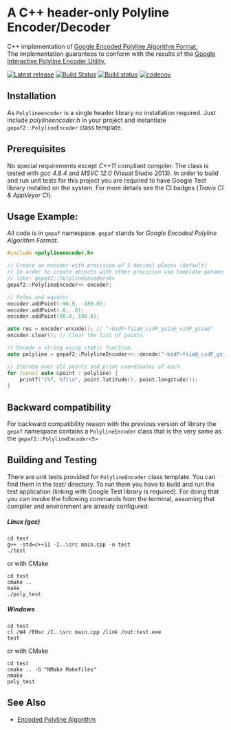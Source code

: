 # A C++ header-only Polyline Encoder/Decoder
C++ implementation of [Google Encoded Polyline Algorithm Format.](https://developers.google.com/maps/documentation/utilities/polylinealgorithm)<br>
The implementation guarantees to conform with the results of the [Google Interactive Polyline Encoder Utility.](https://developers.google.com/maps/documentation/utilities/polylineutility)

[![Latest release](https://img.shields.io/github/v/release/vahancho/polylineencoder?include_prereleases)](https://github.com/vahancho/polylineencoder/releases)
[![Build Status](https://travis-ci.org/vahancho/polylineencoder.svg?branch=master)](https://travis-ci.org/vahancho/polylineencoder)
[![Build status](https://ci.appveyor.com/api/projects/status/6tg1kkp5fgk3x2fd?svg=true)](https://ci.appveyor.com/project/vahancho/polylineencoder)
[![codecov](https://codecov.io/gh/vahancho/polylineencoder/branch/master/graph/badge.svg)](https://codecov.io/gh/vahancho/polylineencoder)

## Installation

As `Polylineencoder` is a single header library no installation required. Just include *polylineencoder.h* in your project and instantiate `gepaf2::PolylineEncoder` class template.

## Prerequisites

No special requirements except *C++11* compliant compiler. The class is tested with *gcc 4.8.4* and *MSVC 12.0* (Visual Studio 2013). In order to build and run unit tests for this project you are required to have Google Test library installed on the system.
For more details see the CI badges (*Travis CI & AppVeyor CI*).

## Usage Example:

All code is in `gepaf` namespace. `gepaf` stands for *Google Encoded Polyline Algorithm Format*.

```cpp
#include <polylineencoder.h>

// Create an encoder with precision of 5 decimal places (default)
// In order to create objects with other precision use template parameter
// like: gepaf2::PolylineEncoder<6>
gepaf2::PolylineEncoder<> encoder;

// Poles and equator.
encoder.addPoint(-90.0, -180.0);
encoder.addPoint(.0, .0);
encoder.addPoint(90.0, 180.0);

auto res = encoder.encode(); // "~bidP~fsia@_cidP_gsia@_cidP_gsia@"
encoder.clear(); // Clear the list of points.

// Decode a string using static function.
auto polyline = gepaf2::PolylineEncoder<>::decode("~bidP~fsia@_cidP_gsia@_cidP_gsia@");

// Iterate over all points and print coordinates of each.
for (const auto &point : polyline) {
    printf("(%f, %f)\n", point.latitude(), point.longitude());
}
```

## Backward compatibility

For backward compatibility reason with the previous version of library the `gepaf` namespace contains a `PolylineEncoder` class that is the very same as the `gepaf2::PolylineEncoder<5>`

## Building and Testing

There are unit tests provided for `PolylineEncoder` class template. You can find them in the *test/* directory.
To run them you have to build and run the test application (linking with Google Test library is required). For doing that you can invoke the following commands from the terminal, assuming that compiler and environment are already configured:

##### Linux (gcc)
```
cd test
g++ -std=c++11 -I..\src main.cpp -o test
./test
```

or with CMake

```
cd test
cmake ..
make
./poly_test
```

##### Windows
```
cd test
cl /W4 /EHsc /I..\src main.cpp /link /out:test.exe
test
```

or with CMake

```
cd test
cmake .. -G "NMake Makefiles"
nmake
poly_test
```

## See Also

* [Encoded Polyline Algorithm](https://developers.google.com/maps/documentation/utilities/polylinealgorithm)


